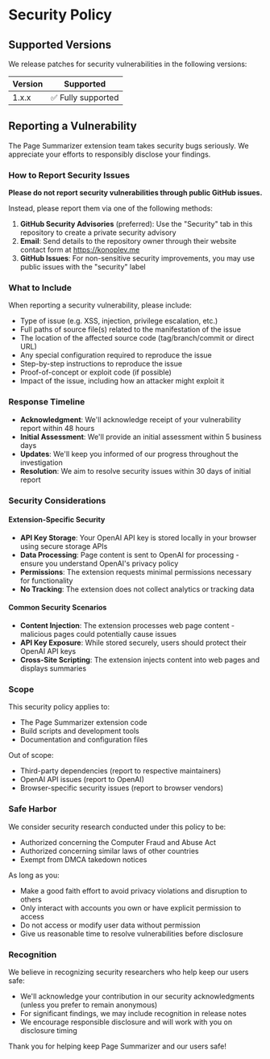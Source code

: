 # Security Policy

## Supported Versions

We release patches for security vulnerabilities in the following versions:

| Version | Supported          |
| ------- | ------------------ |
| 1.x.x   | ✅ Fully supported |

## Reporting a Vulnerability

The Page Summarizer extension team takes security bugs seriously. We appreciate your efforts to responsibly disclose your findings.

### How to Report Security Issues

**Please do not report security vulnerabilities through public GitHub issues.**

Instead, please report them via one of the following methods:

1. **GitHub Security Advisories** (preferred): Use the "Security" tab in this repository to create a private security advisory
2. **Email**: Send details to the repository owner through their website contact form at https://konoplev.me
3. **GitHub Issues**: For non-sensitive security improvements, you may use public issues with the "security" label

### What to Include

When reporting a security vulnerability, please include:

- Type of issue (e.g. XSS, injection, privilege escalation, etc.)
- Full paths of source file(s) related to the manifestation of the issue
- The location of the affected source code (tag/branch/commit or direct URL)
- Any special configuration required to reproduce the issue
- Step-by-step instructions to reproduce the issue
- Proof-of-concept or exploit code (if possible)
- Impact of the issue, including how an attacker might exploit it

### Response Timeline

- **Acknowledgment**: We'll acknowledge receipt of your vulnerability report within 48 hours
- **Initial Assessment**: We'll provide an initial assessment within 5 business days
- **Updates**: We'll keep you informed of our progress throughout the investigation
- **Resolution**: We aim to resolve security issues within 30 days of initial report

### Security Considerations

#### Extension-Specific Security

- **API Key Storage**: Your OpenAI API key is stored locally in your browser using secure storage APIs
- **Data Processing**: Page content is sent to OpenAI for processing - ensure you understand OpenAI's privacy policy
- **Permissions**: The extension requests minimal permissions necessary for functionality
- **No Tracking**: The extension does not collect analytics or tracking data

#### Common Security Scenarios

- **Content Injection**: The extension processes web page content - malicious pages could potentially cause issues
- **API Key Exposure**: While stored securely, users should protect their OpenAI API keys
- **Cross-Site Scripting**: The extension injects content into web pages and displays summaries

### Scope

This security policy applies to:

- The Page Summarizer extension code
- Build scripts and development tools
- Documentation and configuration files

Out of scope:
- Third-party dependencies (report to respective maintainers)
- OpenAI API issues (report to OpenAI)
- Browser-specific security issues (report to browser vendors)

### Safe Harbor

We consider security research conducted under this policy to be:

- Authorized concerning the Computer Fraud and Abuse Act
- Authorized concerning similar laws of other countries
- Exempt from DMCA takedown notices

As long as you:
- Make a good faith effort to avoid privacy violations and disruption to others
- Only interact with accounts you own or have explicit permission to access
- Do not access or modify user data without permission
- Give us reasonable time to resolve vulnerabilities before disclosure

### Recognition

We believe in recognizing security researchers who help keep our users safe:

- We'll acknowledge your contribution in our security acknowledgments (unless you prefer to remain anonymous)
- For significant findings, we may include recognition in release notes
- We encourage responsible disclosure and will work with you on disclosure timing

Thank you for helping keep Page Summarizer and our users safe!
